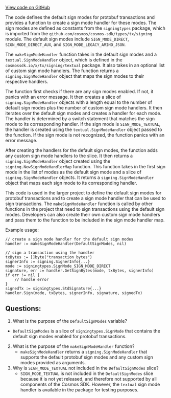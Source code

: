[View code on GitHub](https://github.com/cosmos/cosmos-sdk.git/x/auth/tx/mode_handler.go)

The code defines the default sign modes for protobuf transactions and provides a function to create a sign mode handler for these modes. The sign modes are defined as constants from the `signingtypes` package, which is imported from the `github.com/cosmos/cosmos-sdk/types/tx/signing` module. The default sign modes include `SIGN_MODE_DIRECT`, `SIGN_MODE_DIRECT_AUX`, and `SIGN_MODE_LEGACY_AMINO_JSON`. 

The `makeSignModeHandler` function takes in the default sign modes and a `textual.SignModeHandler` object, which is defined in the `cosmossdk.io/x/tx/signing/textual` package. It also takes in an optional list of custom sign mode handlers. The function returns a `signing.SignModeHandler` object that maps the sign modes to their respective handlers. 

The function first checks if there are any sign modes enabled. If not, it panics with an error message. It then creates a slice of `signing.SignModeHandler` objects with a length equal to the number of default sign modes plus the number of custom sign mode handlers. It then iterates over the default sign modes and creates a handler for each mode. The handler is determined by a switch statement that matches the sign mode to its corresponding handler. If the sign mode is `SIGN_MODE_TEXTUAL`, the handler is created using the `textual.SignModeHandler` object passed to the function. If the sign mode is not recognized, the function panics with an error message. 

After creating the handlers for the default sign modes, the function adds any custom sign mode handlers to the slice. It then returns a `signing.SignModeHandler` object created using the `signing.NewSignModeHandlerMap` function. This function takes in the first sign mode in the list of modes as the default sign mode and a slice of `signing.SignModeHandler` objects. It returns a `signing.SignModeHandler` object that maps each sign mode to its corresponding handler. 

This code is used in the larger project to define the default sign modes for protobuf transactions and to create a sign mode handler that can be used to sign transactions. The `makeSignModeHandler` function is called by other functions in the project that need to sign transactions using the default sign modes. Developers can also create their own custom sign mode handlers and pass them to the function to be included in the sign mode handler map. 

Example usage:

```
// create a sign mode handler for the default sign modes
handler := makeSignModeHandler(DefaultSignModes, nil)

// sign a transaction using the handler
txBytes := []byte("transaction bytes")
signerInfo := signing.SignerInfo{...}
mode := signingtypes.SignMode_SIGN_MODE_DIRECT
signature, err := handler.GetSignBytes(mode, txBytes, signerInfo)
if err != nil {
    // handle error
}
signedTx := signingtypes.StdSignature{...}
handler.Sign(mode, txBytes, signerInfo, signature, signedTx)
```
## Questions: 
 1. What is the purpose of the `DefaultSignModes` variable?
   - `DefaultSignModes` is a slice of `signingtypes.SignMode` that contains the default sign modes enabled for protobuf transactions.
2. What is the purpose of the `makeSignModeHandler` function?
   - `makeSignModeHandler` returns a `signing.SignModeHandler` that supports the default protobuf sign modes and any custom sign modes provided as arguments.
3. Why is `SIGN_MODE_TEXTUAL` not included in the `DefaultSignModes` slice?
   - `SIGN_MODE_TEXTUAL` is not included in the `DefaultSignModes` slice because it is not yet released, and therefore not supported by all components of the Cosmos SDK. However, the `textual` sign mode handler is available in the package for testing purposes.